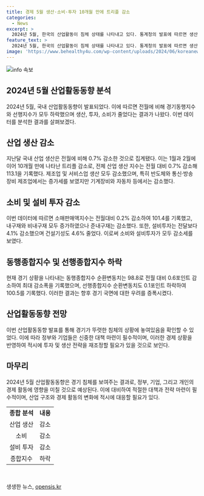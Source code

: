 ```yaml
---
title: 경제 5월 생산·소비·투자 10개월 만에 트리플 감소
categories:
  - News
excerpt: >
  2024년 5월, 한국의 산업활동이 침체 상태를 나타내고 있다. 통계청의 발표에 따르면 생산, 투자, 소비가 모두 감소했으며, 전산업 생산과 서비스업 생산은 각각 1.2%와 0.5% 줄었다. 또한, 소매판매액지수와 설비투자도 0.2%와 4.1%씩 줄었다. 동행종합지수도 0.6포인트 하락하여 48개월 만에 최대 감소를 기록했다. 이러한 지표들은 경기 침체를 시사하고 있으며, 미래 전망도 낙관적이지 않다.
feature_text: >
  2024년 5월, 한국의 산업활동이 침체 상태를 나타내고 있다. 통계청의 발표에 따르면 생산, 투자, 소비가 모두 감소했으며, 전산업 생산과 서비스업 생산은 각각 1.2%와 0.5% 줄었다. 또한, 소매판매액지수와 설비투자도 0.2%와 4.1%씩 줄었다. 동행종합지수도 0.6포인트 하락하여 48개월 만에 최대 감소를 기록했다. 이러한 지표들은 경기 침체를 시사하고 있으며, 미래 전망도 낙관적이지 않다.
image: 'https://www.behealthy4u.com/wp-content/uploads/2024/06/koreanews.jpg'
---
```


<p><img src="https://www.behealthy4u.com/wp-content/uploads/2024/06/koreanews.jpg" alt="info 속보" /></p>

<h2 data-ke-size="size26">2024년 5월 산업활동동향 분석</h2>

<p data-ke-size="size16">2024년 5월, 국내 산업활동동향이 발표되었다. 이에 따르면 전월에 비해 경기동행지수와 선행지수가 모두 하락했으며 생산, 투자, 소비가 줄었다는 결과가 나왔다. 이번 데이터를 분석한 결과를 살펴보겠다.</p>

<h2 data-ke-size="size24">산업 생산 감소</h2>

<p data-ke-size="size16">지난달 국내 산업 생산은 전월에 비해 0.7% 감소한 것으로 집계됐다. 이는 1월과 2월에 이어 10개월 만에 나타난 트리플 감소로, 전체 산업 생산 지수는 전월 대비 0.7% 감소해 113.1을 기록했다. 제조업 및 서비스업 생산 모두 감소했으며, 특히 반도체와 통신·방송장비 제조업에서는 증가세를 보였지만 기계장비와 자동차 등에서는 감소했다.</p>

<h2 data-ke-size="size24">소비 및 설비 투자 감소</h2>

<p data-ke-size="size16">이번 데이터에 따르면 소매판매액지수는 전월대비 0.2% 감소하여 101.4를 기록했고, 내구재와 비내구재 모두 증가하였으나 준내구재는 감소했다. 또한, 설비투자는 전달보다 4.1% 감소했으며 건설기성도 4.6% 줄었다. 이로써 소비와 설비투자가 모두 감소세를 보였다.</p>

<h2 data-ke-size="size24">동행종합지수 및 선행종합지수 하락</h2>

<p data-ke-size="size16">현재 경기 상황을 나타내는 동행종합지수 순환변동치는 98.8로 전월 대비 0.6포인트 감소하여 최대 감소폭을 기록했으며, 선행종합지수 순환변동치도 0.1포인트 하락하여 100.5를 기록했다. 이러한 결과는 향후 경기 국면에 대한 우려를 증폭시켰다.</p>

<h2 data-ke-size="size24">산업활동동향 전망</h2>

<p data-ke-size="size16">이번 산업활동동향 발표를 통해 경기가 뚜렷한 침체의 상황에 놓여있음을 확인할 수 있었다. 이에 따라 정부와 기업들은 신중한 대책 마련이 필수적이며, 이러한 경제 상황을 반영하여 적시에 투자 및 생산 전략을 재조정할 필요가 있을 것으로 보인다.</p>

<h2 data-ke-size="size24">마무리</h2>

<p data-ke-size="size16">2024년 5월 산업활동동향은 경기 침체를 보여주는 결과로, 정부, 기업, 그리고 개인의 경제 활동에 영향을 미칠 것으로 예상된다. 이에 대비하여 적절한 대책과 전략 마련이 필수적이며, 산업 구조와 경제 활동의 변화에 적시에 대응할 필요가 있다.</p>

<table style="width: 100%;" data-ke-size="size16">
<tbody>
<tr>
<td style="text-align: center; height: 17px;"><b>종합 분석</b></td>
<td style="text-align: center; height: 17px;"><b>내용</b></td>
</tr>
<tr>
<td style="text-align: center; height: 17px;">산업 생산</td>
<td style="text-align: center; height: 17px;">감소</td>
</tr>
<tr>
<td style="text-align: center; height: 17px;">소비</td>
<td style="text-align: center; height: 17px;">감소</td>
</tr>
<tr>
<td style="text-align: center; height: 17px;">설비 투자</td>
<td style="text-align: center; height: 17px;">감소</td>
</tr>
<tr>
<td style="text-align: center; height: 17px;">종합지수</td>
<td style="text-align: center; height: 17px;">하락</td>
</tr>
</tbody>
</table>

<p data-ke-size="size16">&nbsp;</p>
생생한 뉴스, <a href="https://opensis.kr" rel="dofollow">opensis.kr</a>


